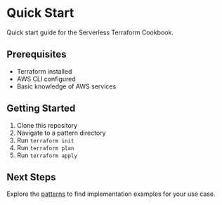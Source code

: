 # Quick Start

Quick start guide for the Serverless Terraform Cookbook.

## Prerequisites

- Terraform installed
- AWS CLI configured
- Basic knowledge of AWS services

## Getting Started

1. Clone this repository
2. Navigate to a pattern directory
3. Run `terraform init`
4. Run `terraform plan`
5. Run `terraform apply`

## Next Steps

Explore the [patterns](../patterns/index.md) to find implementation examples for your use case.